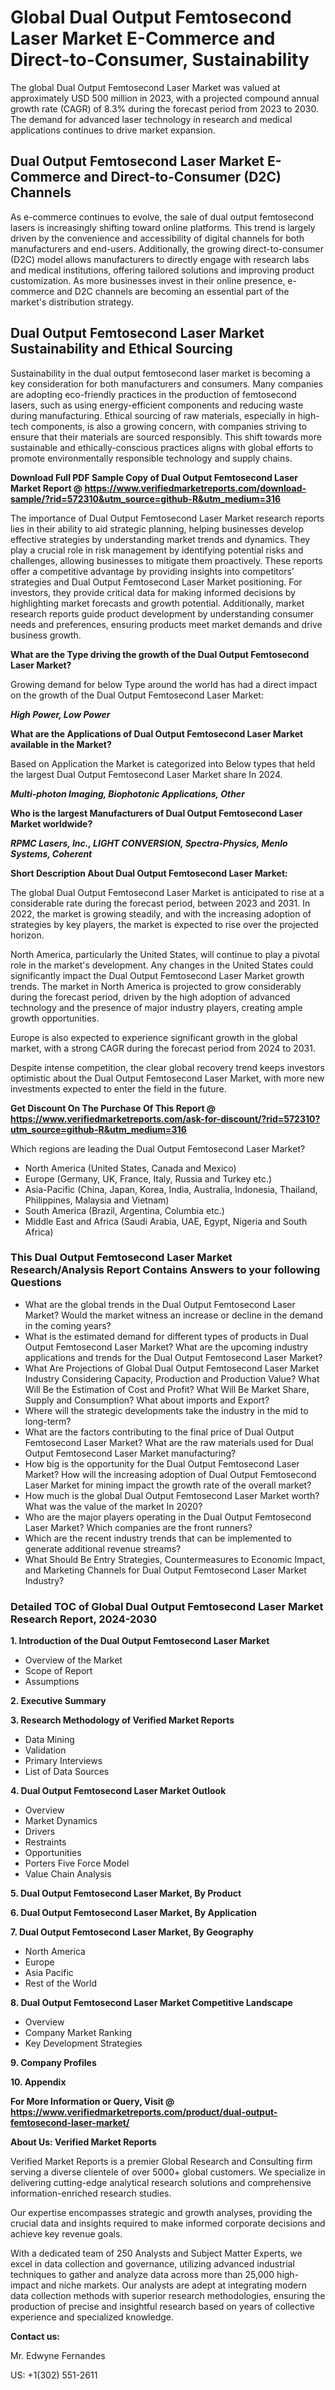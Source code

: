 <h1>Global Dual Output Femtosecond Laser Market E-Commerce and Direct-to-Consumer, Sustainability</h1><p class=""><p>The global Dual Output Femtosecond Laser Market was valued at approximately USD 500 million in 2023, with a projected compound annual growth rate (CAGR) of 8.3% during the forecast period from 2023 to 2030. The demand for advanced laser technology in research and medical applications continues to drive market expansion.</p><h2>Dual Output Femtosecond Laser Market E-Commerce and Direct-to-Consumer (D2C) Channels</h2><p>As e-commerce continues to evolve, the sale of dual output femtosecond lasers is increasingly shifting toward online platforms. This trend is largely driven by the convenience and accessibility of digital channels for both manufacturers and end-users. Additionally, the growing direct-to-consumer (D2C) model allows manufacturers to directly engage with research labs and medical institutions, offering tailored solutions and improving product customization. As more businesses invest in their online presence, e-commerce and D2C channels are becoming an essential part of the market's distribution strategy.</p><h2>Dual Output Femtosecond Laser Market Sustainability and Ethical Sourcing</h2><p>Sustainability in the dual output femtosecond laser market is becoming a key consideration for both manufacturers and consumers. Many companies are adopting eco-friendly practices in the production of femtosecond lasers, such as using energy-efficient components and reducing waste during manufacturing. Ethical sourcing of raw materials, especially in high-tech components, is also a growing concern, with companies striving to ensure that their materials are sourced responsibly. This shift towards more sustainable and ethically-conscious practices aligns with global efforts to promote environmentally responsible technology and supply chains.</p></p><p class=""><strong>Download Full PDF Sample Copy of Dual Output Femtosecond Laser Market Report @ <a href="https://www.verifiedmarketreports.com/download-sample/?rid=572310&utm_source=github-R&utm_medium=316" target="_blank">https://www.verifiedmarketreports.com/download-sample/?rid=572310&utm_source=github-R&utm_medium=316</a></strong></p><p>The importance of&nbsp;Dual Output Femtosecond Laser Market research reports lies in their ability to aid strategic planning, helping businesses develop effective strategies by understanding market trends and dynamics. They play a crucial role in risk management by identifying potential risks and challenges, allowing businesses to mitigate them proactively. These reports offer a competitive advantage by providing insights into competitors' strategies and Dual Output Femtosecond Laser Market positioning. For investors, they provide critical data for making informed decisions by highlighting market forecasts and growth potential. Additionally, market research reports guide product development by understanding consumer needs and preferences, ensuring products meet market demands and drive business growth.</p><p><strong>What are the&nbsp;Type driving the growth of the Dual Output Femtosecond Laser Market?</strong></p><p id="" class="">Growing demand for below Type around the world has had a direct impact on the growth of the Dual Output Femtosecond Laser Market:</p><p class=""><em><strong>High Power, Low Power</strong></em></p><p class=""><strong>What are the&nbsp;Applications&nbsp;of Dual Output Femtosecond Laser Market available in the Market?</strong></p><p id="" class="">Based on Application the Market is categorized into Below types that held the largest Dual Output Femtosecond Laser Market share In 2024.</p><p class=""><em><strong>Multi-photon Imaging, Biophotonic Applications, Other</strong></em></p><p class=""><strong>Who is the largest Manufacturers of Dual Output Femtosecond Laser Market worldwide?</strong></p><p><em><strong>RPMC Lasers, Inc., LIGHT CONVERSION, Spectra-Physics, Menlo Systems, Coherent</strong></em></p><p id="" class=""><strong>Short Description About Dual Output Femtosecond Laser Market:</strong></p><p>The global Dual Output Femtosecond Laser Market is anticipated to rise at a considerable rate during the forecast period, between 2023 and 2031. In 2022, the market is growing steadily, and with the increasing adoption of strategies by key players, the market is expected to rise over the projected horizon.</p><p>North America, particularly the United States, will continue to play a pivotal role in the market's development. Any changes in the United States could significantly impact the Dual Output Femtosecond Laser Market growth trends. The market in North America is projected to grow considerably during the forecast period, driven by the high adoption of advanced technology and the presence of major industry players, creating ample growth opportunities.</p><p>Europe is also expected to experience significant growth in the global market, with a strong CAGR during the forecast period from 2024 to 2031.</p><p>Despite intense competition, the clear global recovery trend keeps investors optimistic about the Dual Output Femtosecond Laser Market, with more new investments expected to enter the field in the future.</p><p id="" class=""><strong>Get Discount On The Purchase Of This Report @ <a href="https://www.verifiedmarketreports.com/ask-for-discount/?rid=572310?utm_source=github-R&utm_medium=316" target="_blank">https://www.verifiedmarketreports.com/ask-for-discount/?rid=572310?utm_source=github-R&utm_medium=316</a></strong></p><p class="">Which regions are leading the Dual Output Femtosecond Laser Market?</p><ul><li>North America (United States, Canada and Mexico)</li><li>Europe (Germany, UK, France, Italy, Russia and Turkey etc.)</li><li>Asia-Pacific (China, Japan, Korea, India, Australia, Indonesia, Thailand, Philippines, Malaysia and Vietnam)</li><li>South America (Brazil, Argentina, Columbia etc.)</li><li>Middle East and Africa (Saudi Arabia, UAE, Egypt, Nigeria and South Africa)</li></ul><h3 id="" class="">This Dual Output Femtosecond Laser Market Research/Analysis Report Contains Answers to your following Questions</h3><ul><li>What are the global trends in the Dual Output Femtosecond Laser Market? Would the market witness an increase or decline in the demand in the coming years?</li><li>What is the estimated demand for different types of products in Dual Output Femtosecond Laser Market? What are the upcoming industry applications and trends for the Dual Output Femtosecond Laser Market?</li><li>What Are Projections of Global Dual Output Femtosecond Laser Market Industry Considering Capacity, Production and Production Value? What Will Be the Estimation of Cost and Profit? What Will Be Market Share, Supply and Consumption? What about imports and Export?</li><li>Where will the strategic developments take the industry in the mid to long-term?</li><li>What are the factors contributing to the final price of Dual Output Femtosecond Laser Market? What are the raw materials used for Dual Output Femtosecond Laser Market manufacturing?</li><li>How big is the opportunity for the Dual Output Femtosecond Laser Market? How will the increasing adoption of Dual Output Femtosecond Laser Market for mining impact the growth rate of the overall market?</li><li>How much is the global Dual Output Femtosecond Laser Market worth? What was the value of the market In 2020?</li><li>Who are the major players operating in the Dual Output Femtosecond Laser Market? Which companies are the front runners?</li><li>Which are the recent industry trends that can be implemented to generate additional revenue streams?</li><li>What Should Be Entry Strategies, Countermeasures to Economic Impact, and Marketing Channels for Dual Output Femtosecond Laser Market Industry?</li></ul><h3 id="" class="">Detailed TOC of Global Dual Output Femtosecond Laser Market Research Report, 2024-2030</h3><p id="" class=""><strong>1. Introduction of the Dual Output Femtosecond Laser Market</strong></p><ul><li>Overview of the Market</li><li>Scope of Report</li><li>Assumptions</li></ul><p id="" class=""><strong>2. Executive Summary</strong></p><p id="" class=""><strong>3. Research Methodology of Verified Market Reports</strong></p><ul><li>Data Mining</li><li>Validation</li><li>Primary Interviews</li><li>List of Data Sources</li></ul><p id="" class=""><strong>4. Dual Output Femtosecond Laser Market Outlook</strong></p><ul><li>Overview</li><li>Market Dynamics</li><li>Drivers</li><li>Restraints</li><li>Opportunities</li><li>Porters Five Force Model</li><li>Value Chain Analysis</li></ul><p id="" class=""><strong>5. Dual Output Femtosecond Laser Market, By Product</strong></p><p id="" class=""><strong>6. Dual Output Femtosecond Laser Market, By Application</strong></p><p id="" class=""><strong>7. Dual Output Femtosecond Laser Market, By Geography</strong></p><ul><li>North America</li><li>Europe</li><li>Asia Pacific</li><li>Rest of the World</li></ul><p id="" class=""><strong>8. Dual Output Femtosecond Laser Market Competitive Landscape</strong></p><ul><li>Overview</li><li>Company Market Ranking</li><li>Key Development Strategies</li></ul><p id="" class=""><strong>9. Company Profiles</strong></p><p id="" class=""><strong>10. Appendix</strong></p><p id="" class=""><strong>For More Information or Query, Visit @ <a href="https://www.verifiedmarketreports.com/product/dual-output-femtosecond-laser-market/" target="_blank">https://www.verifiedmarketreports.com/product/dual-output-femtosecond-laser-market/</a></strong></p><p id="" class=""><strong>About Us: Verified Market Reports</strong></p><p id="" class="">Verified Market Reports is a premier Global Research and Consulting firm serving a diverse clientele of over 5000+ global customers. We specialize in delivering cutting-edge analytical research solutions and comprehensive information-enriched research studies.</p><p id="" class="">Our expertise encompasses strategic and growth analyses, providing the crucial data and insights required to make informed corporate decisions and achieve key revenue goals.</p><p id="" class="">With a dedicated team of 250 Analysts and Subject Matter Experts, we excel in data collection and governance, utilizing advanced industrial techniques to gather and analyze data across more than 25,000 high-impact and niche markets. Our analysts are adept at integrating modern data collection methods with superior research methodologies, ensuring the production of precise and insightful research based on years of collective experience and specialized knowledge.</p><p id="" class=""><strong>Contact us:</strong></p><p id="" class="">Mr. Edwyne Fernandes</p><p id="" class="">US: +1(302) 551-2611</p>